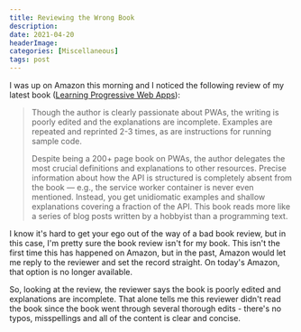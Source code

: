 ```yaml
---
title: Reviewing the Wrong Book
description: 
date: 2021-04-20
headerImage: 
categories: [Miscellaneous]
tags: post
---
```


I was up on Amazon this morning and I noticed the following review of my latest book ([Learning Progressive Web Apps](https://learningpwa.com)):

> Though the author is clearly passionate about PWAs, the writing is poorly edited and the explanations are incomplete. Examples are repeated and reprinted 2-3 times, as are instructions for running sample code.
> 
> Despite being a 200+ page book on PWAs, the author delegates the most crucial definitions and explanations to other resources. Precise information about how the API is structured is completely absent from the book — e.g., the service worker container is never even mentioned. Instead, you get unidiomatic examples and shallow explanations covering a fraction of the API. This book reads more like a series of blog posts written by a hobbyist than a programming text.

I know it's hard to get your ego out of the way of a bad book review, but in this case, I'm pretty sure the book review isn't for my book. This isn't the first time this has happened on Amazon, but in the past, Amazon would let me reply to the reviewer and set the record straight. On today's Amazon, that option is no longer available.

So, looking at the review, the reviewer says the book is poorly edited and explanations are incomplete. That alone tells me this reviewer didn't read the book since the book went through several thorough edits - there's no typos, misspellings and all of the content is clear and concise.
